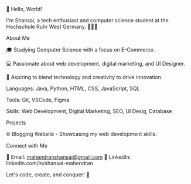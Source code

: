 👋 Hello, World!

I'm Shansai, a tech enthusiast and computer science student at the Hochschule Ruhr West Germany. 👨‍💻✨

About Me

🎓 Studying Computer Science with a focus on E-Commerce.

💻 Passionate about web development, digital marketing, and UI Designer.

🚀 Aspiring to blend technology and creativity to drive innovation.


Languages: Java, Python, HTML, CSS, JavaScript, SQL

Tools: Git, VSCode, Figma

Skills: Web Development, Digital Marketing, SEO, UI Desig, Database

Projects

🌐 Blogging Website - Showcasing my web development skills.

Connect with Me

📧 Email: mahendranshansai@gmail.com
💼 LinkedIn: linkedin.com/in/shansai-mahendran


Let's code, create, and conquer! 🚀
